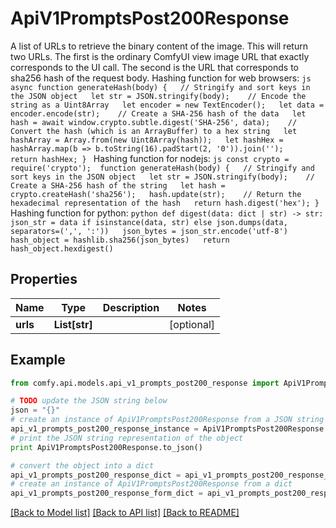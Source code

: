 # ApiV1PromptsPost200Response

A list of URLs to retrieve the binary content of the image.  This will return two URLs. The first is the ordinary ComfyUI view image URL that exactly corresponds to the UI call. The second is the URL that corresponds to sha256 hash of the request body.  Hashing function for web browsers:  ```js async function generateHash(body) {   // Stringify and sort keys in the JSON object   let str = JSON.stringify(body);    // Encode the string as a Uint8Array   let encoder = new TextEncoder();   let data = encoder.encode(str);    // Create a SHA-256 hash of the data   let hash = await window.crypto.subtle.digest('SHA-256', data);    // Convert the hash (which is an ArrayBuffer) to a hex string   let hashArray = Array.from(new Uint8Array(hash));   let hashHex = hashArray.map(b => b.toString(16).padStart(2, '0')).join('');    return hashHex; } ```  Hashing function for nodejs:  ```js const crypto = require('crypto');  function generateHash(body) {   // Stringify and sort keys in the JSON object   let str = JSON.stringify(body);    // Create a SHA-256 hash of the string   let hash = crypto.createHash('sha256');   hash.update(str);    // Return the hexadecimal representation of the hash   return hash.digest('hex'); } ```  Hashing function for python: ```python def digest(data: dict | str) -> str:   json_str = data if isinstance(data, str) else json.dumps(data, separators=(',', ':'))   json_bytes = json_str.encode('utf-8')   hash_object = hashlib.sha256(json_bytes)   return hash_object.hexdigest()  ``` 

## Properties

Name | Type | Description | Notes
------------ | ------------- | ------------- | -------------
**urls** | **List[str]** |  | [optional] 

## Example

```python
from comfy.api.models.api_v1_prompts_post200_response import ApiV1PromptsPost200Response

# TODO update the JSON string below
json = "{}"
# create an instance of ApiV1PromptsPost200Response from a JSON string
api_v1_prompts_post200_response_instance = ApiV1PromptsPost200Response.from_json(json)
# print the JSON string representation of the object
print ApiV1PromptsPost200Response.to_json()

# convert the object into a dict
api_v1_prompts_post200_response_dict = api_v1_prompts_post200_response_instance.to_dict()
# create an instance of ApiV1PromptsPost200Response from a dict
api_v1_prompts_post200_response_form_dict = api_v1_prompts_post200_response.from_dict(api_v1_prompts_post200_response_dict)
```
[[Back to Model list]](../README.md#documentation-for-models) [[Back to API list]](../README.md#documentation-for-api-endpoints) [[Back to README]](../README.md)


